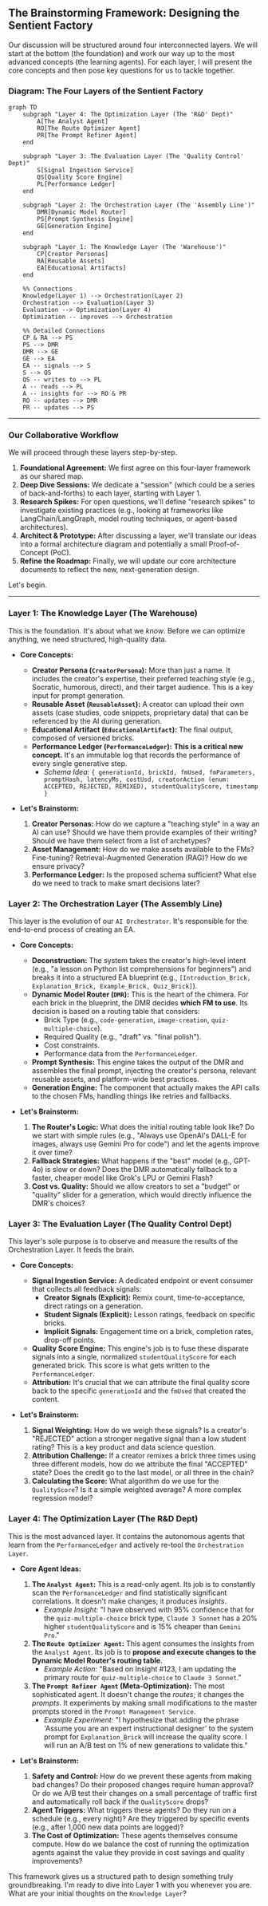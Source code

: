 
## **The Brainstorming Framework: Designing the Sentient Factory**

Our discussion will be structured around four interconnected layers. We will start at the bottom (the foundation) and work our way up to the most advanced concepts (the learning agents). For each layer, I will present the core concepts and then pose key questions for us to tackle together.

### **Diagram: The Four Layers of the Sentient Factory**

```mermaid
graph TD
    subgraph "Layer 4: The Optimization Layer (The 'R&D' Dept)"
        A[The Analyst Agent]
        RO[The Route Optimizer Agent]
        PR[The Prompt Refiner Agent]
    end

    subgraph "Layer 3: The Evaluation Layer (The 'Quality Control' Dept)"
        S[Signal Ingestion Service]
        QS[Quality Score Engine]
        PL[Performance Ledger]
    end

    subgraph "Layer 2: The Orchestration Layer (The 'Assembly Line')"
        DMR[Dynamic Model Router]
        PS[Prompt Synthesis Engine]
        GE[Generation Engine]
    end

    subgraph "Layer 1: The Knowledge Layer (The 'Warehouse')"
        CP[Creator Personas]
        RA[Reusable Assets]
        EA[Educational Artifacts]
    end

    %% Connections
    Knowledge(Layer 1) --> Orchestration(Layer 2)
    Orchestration --> Evaluation(Layer 3)
    Evaluation --> Optimization(Layer 4)
    Optimization -- improves --> Orchestration

    %% Detailed Connections
    CP & RA --> PS
    PS --> DMR
    DMR --> GE
    GE --> EA
    EA -- signals --> S
    S --> QS
    QS -- writes to --> PL
    A -- reads --> PL
    A -- insights for --> RO & PR
    RO -- updates --> DMR
    PR -- updates --> PS
```

---

### **Our Collaborative Workflow**

We will proceed through these layers step-by-step.

1.  **Foundational Agreement:** We first agree on this four-layer framework as our shared map.
2.  **Deep Dive Sessions:** We dedicate a "session" (which could be a series of back-and-forths) to each layer, starting with Layer 1.
3.  **Research Spikes:** For open questions, we'll define "research spikes" to investigate existing practices (e.g., looking at frameworks like LangChain/LangGraph, model routing techniques, or agent-based architectures).
4.  **Architect & Prototype:** After discussing a layer, we'll translate our ideas into a formal architecture diagram and potentially a small Proof-of-Concept (PoC).
5.  **Refine the Roadmap:** Finally, we will update our core architecture documents to reflect the new, next-generation design.

Let's begin.

---

### **Layer 1: The Knowledge Layer (The Warehouse)**

This is the foundation. It's about what we *know*. Before we can optimize anything, we need structured, high-quality data.

*   **Core Concepts:**
    *   **Creator Persona (`CreatorPersona`):** More than just a name. It includes the creator's expertise, their preferred teaching style (e.g., Socratic, humorous, direct), and their target audience. This is a key input for prompt generation.
    *   **Reusable Asset (`ReusableAsset`):** A creator can upload their own assets (case studies, code snippets, proprietary data) that can be referenced by the AI during generation.
    *   **Educational Artifact (`EducationalArtifact`):** The final output, composed of versioned bricks.
    *   **Performance Ledger (`PerformanceLedger`):** **This is a critical new concept.** It's an immutable log that records the performance of every single generative step.
        *   *Schema Idea:* `{ generationId, brickId, fmUsed, fmParameters, promptHash, latencyMs, costUsd, creatorAction (enum: ACCEPTED, REJECTED, REMIXED), studentQualityScore, timestamp }`

*   **Let's Brainstorm:**
    1.  **Creator Personas:** How do we capture a "teaching style" in a way an AI can use? Should we have them provide examples of their writing? Should we have them select from a list of archetypes?
    2.  **Asset Management:** How do we make assets available to the FMs? Fine-tuning? Retrieval-Augmented Generation (RAG)? How do we ensure privacy?
    3.  **Performance Ledger:** Is the proposed schema sufficient? What else do we need to track to make smart decisions later?

### **Layer 2: The Orchestration Layer (The Assembly Line)**

This layer is the evolution of our `AI Orchestrator`. It's responsible for the end-to-end process of creating an EA.

*   **Core Concepts:**
    *   **Deconstruction:** The system takes the creator's high-level intent (e.g., "a lesson on Python list comprehensions for beginners") and breaks it into a structured EA blueprint (e.g., `[Introduction_Brick, Explanation_Brick, Example_Brick, Quiz_Brick]`).
    *   **Dynamic Model Router (`DMR`):** This is the heart of the chimera. For each brick in the blueprint, the DMR decides **which FM to use**. Its decision is based on a routing table that considers:
        *   Brick Type (e.g., `code-generation`, `image-creation`, `quiz-multiple-choice`).
        *   Required Quality (e.g., "draft" vs. "final polish").
        *   Cost constraints.
        *   Performance data from the `PerformanceLedger`.
    *   **Prompt Synthesis:** This engine takes the output of the DMR and assembles the final prompt, injecting the creator's persona, relevant reusable assets, and platform-wide best practices.
    *   **Generation Engine:** The component that actually makes the API calls to the chosen FMs, handling things like retries and fallbacks.

*   **Let's Brainstorm:**
    1.  **The Router's Logic:** What does the initial routing table look like? Do we start with simple rules (e.g., "Always use OpenAI's DALL-E for images, always use Gemini Pro for code") and let the agents improve it over time?
    2.  **Fallback Strategies:** What happens if the "best" model (e.g., GPT-4o) is slow or down? Does the DMR automatically fallback to a faster, cheaper model like Grok's LPU or Gemini Flash?
    3.  **Cost vs. Quality:** Should we allow creators to set a "budget" or "quality" slider for a generation, which would directly influence the DMR's choices?

### **Layer 3: The Evaluation Layer (The Quality Control Dept)**

This layer's sole purpose is to observe and measure the results of the Orchestration Layer. It feeds the brain.

*   **Core Concepts:**
    *   **Signal Ingestion Service:** A dedicated endpoint or event consumer that collects all feedback signals:
        *   **Creator Signals (Explicit):** Remix count, time-to-acceptance, direct ratings on a generation.
        *   **Student Signals (Explicit):** Lesson ratings, feedback on specific bricks.
        *   **Implicit Signals:** Engagement time on a brick, completion rates, drop-off points.
    *   **Quality Score Engine:** This engine's job is to fuse these disparate signals into a single, normalized `studentQualityScore` for each generated brick. This score is what gets written to the `PerformanceLedger`.
    *   **Attribution:** It's crucial that we can attribute the final quality score back to the specific `generationId` and the `fmUsed` that created the content.

*   **Let's Brainstorm:**
    1.  **Signal Weighting:** How do we weigh these signals? Is a creator's "REJECTED" action a stronger negative signal than a low student rating? This is a key product and data science question.
    2.  **Attribution Challenge:** If a creator remixes a brick three times using three different models, how do we attribute the final "ACCEPTED" state? Does the credit go to the last model, or all three in the chain?
    3.  **Calculating the Score:** What algorithm do we use for the `QualityScore`? Is it a simple weighted average? A more complex regression model?

### **Layer 4: The Optimization Layer (The R&D Dept)**

This is the most advanced layer. It contains the autonomous agents that learn from the `PerformanceLedger` and actively re-tool the `Orchestration Layer`.

*   **Core Agent Ideas:**
    1.  **The `Analyst Agent`:** This is a read-only agent. Its job is to constantly scan the `PerformanceLedger` and find statistically significant correlations. It doesn't make changes; it produces *insights*.
        *   *Example Insight:* "I have observed with 95% confidence that for the `quiz-multiple-choice` brick type, `Claude 3 Sonnet` has a 20% higher `studentQualityScore` and is 15% cheaper than `Gemini Pro`."
    2.  **The `Route Optimizer Agent`:** This agent consumes the insights from the `Analyst Agent`. Its job is to **propose and execute changes to the Dynamic Model Router's routing table**.
        *   *Example Action:* "Based on Insight #123, I am updating the primary route for `quiz-multiple-choice` to `Claude 3 Sonnet`."
    3.  **The `Prompt Refiner Agent` (Meta-Optimization):** The most sophisticated agent. It doesn't change the *routes*; it changes the *prompts*. It experiments by making small modifications to the master prompts stored in the `Prompt Management Service`.
        *   *Example Experiment:* "I hypothesize that adding the phrase 'Assume you are an expert instructional designer' to the system prompt for `Explanation_Brick` will increase the quality score. I will run an A/B test on 1% of new generations to validate this."

*   **Let's Brainstorm:**
    1.  **Safety and Control:** How do we prevent these agents from making bad changes? Do their proposed changes require human approval? Or do we A/B test their changes on a small percentage of traffic first and automatically roll back if the `QualityScore` drops?
    2.  **Agent Triggers:** What triggers these agents? Do they run on a schedule (e.g., every night)? Are they triggered by specific events (e.g., after 1,000 new data points are logged)?
    3.  **The Cost of Optimization:** These agents themselves consume compute. How do we balance the cost of running the optimization agents against the value they provide in cost savings and quality improvements?

This framework gives us a structured path to design something truly groundbreaking. I'm ready to dive into Layer 1 with you whenever you are. What are your initial thoughts on the `Knowledge Layer`?
